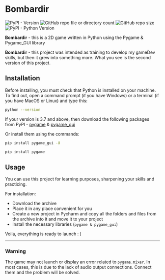 # Bombardir

![PyPI - Version](https://img.shields.io/pypi/v/pygame)  ![GitHub repo file or directory count](https://img.shields.io/github/directory-file-count/OneCbyte/Bombardir) ![GitHub repo size](https://img.shields.io/github/repo-size/OneCbyte/Bombardir) ![PyPI - Python Version](https://img.shields.io/pypi/pyversions/pygame_gui)

**Bombardir** - this is a 2D game written in Python using the Pygame & Pygame_GUI library


**Bombardir** - this project was intended as training to develop my gameDev skills, but then it grew into something more. What you see is the second version of this project.
 

 ## Installation
 Before installing, you must check that Python is installed on your machine. To find out, open a command prompt (if you have Windows) or a terminal (if you have MacOS or Linux) and type this:

```bash
python --version
```
 
 
If your version is 3.7 and above, then download the following packages from PyPI - [pygame](https://pypi.org/project/pygame/) & [pygame_gui](https://pypi.org/project/pygame-gui/)

Or install them using the commands:

 ```bash
pip install pygame_gui -U
```

```bash
pip install pygame
```

## Usage

You can use this project for learning purposes, sharpening your skills and practicing.

For installation:
* Download the archive
* Place it in any place convenient for you
* Create a new project in Pycharm and copy all the folders and files from the archive into it and move it to your project
* Install the necessary libraries (```pygame & pygame_gui```)

Voila, everything is ready to launch : )
___

### Warning 
The game may not launch or display an error related to ```pygame.mixer```. In most cases, this is due to the lack of audio output connections. Connect them and the problem will be solved.

